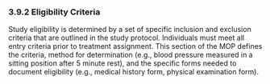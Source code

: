 ### 3.9.2 Eligibility Criteria

Study eligibility is determined by a set of specific inclusion and
exclusion criteria that are outlined in the study protocol. Individuals
must meet all entry criteria prior to treatment assignment. This section
of the MOP defines the criteria, method for determination (e.g., blood
pressure measured in a sitting position after 5 minute rest), and the
specific forms needed to document eligibility (e.g., medical history
form, physical examination form).

